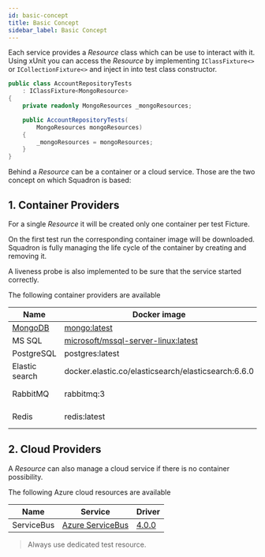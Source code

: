 ```yaml
---
id: basic-concept
title: Basic Concept
sidebar_label: Basic Concept
---
```


Each service provides a _Resource_ class which can be use to interact with it. Using xUnit you can access the _Resource_ by implementing `IClassFixture<>` or `ICollectionFixture<>` and inject in into test class constructor.

```csharp
public class AccountRepositoryTests
    : IClassFixture<MongoResource>
{
    private readonly MongoResources _mongoResources;

    public AccountRepositoryTests(
        MongoResources mongoResources)
    {
        _mongoResources = mongoResources;
    }
}
```

Behind a _Resource_ can be a container or a cloud service. Those are the two concept on which Squadron is based:

## 1. Container Providers

For a single _Resource_ it will be created only one container per test Ficture.

On the first test run the corresponding container image will be downloaded. Squadron is fully managing the life cycle of the container by creating and removing it.

A liveness probe is also implemented to be sure that the service started correctly.

The following container providers are available

| Name                             | Docker image                                                                                 | Driver                                                       |
| -------------------------------- | -------------------------------------------------------------------------------------------- | ------------------------------------------------------------ |
| [MongoDB](mongodb-getstarted.md) | [mongo:latest](https://hub.docker.com/_/mongo)                                               | [2.9.2](https://www.nuget.org/packages/MongoDB.Driver/2.9.0) |
| MS SQL                           | [microsoft/mssql-server-linux:latest](https://hub.docker.com/r/microsoft/mssql-server-linux) | .NET Core                                                    |
| PostgreSQL                       | postgres:latest                                                                              | [Npgsql 4.1.1](https://www.nuget.org/packages/Npgsql/4.1.1)  |
| Elastic search                   | docker.elastic.co/elasticsearch/elasticsearch:6.6.0                                          | NEST 6.0.2                                                   |
| RabbitMQ                         | rabbitmq:3                                                                                   | RabbitMQ.Client 5.1.1                                        |
| Redis                            | redis:latest                                                                                 | StackExchange.Redis 2.0.601                                  |

## 2. Cloud Providers

A _Resource_ can also manage a cloud service if there is no container possibility.

The following Azure cloud resources are available

| Name       | Service                                                                    | Driver                                                                   |
| ---------- | -------------------------------------------------------------------------- | ------------------------------------------------------------------------ |
| ServiceBus | [Azure ServiceBus](https://azure.microsoft.com/en-us/services/service-bus) | [4.0.0](https://www.nuget.org/packages/Microsoft.Azure.ServiceBus/4.0.0) |

> Always use dedicated test resource.
